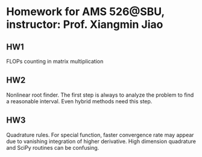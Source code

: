 # Homework for AMS 526@SBU, instructor: Prof. Xiangmin Jiao

## HW1
FLOPs counting in matrix multiplication

## HW2
Nonlinear root finder.
The first step is always to analyze the problem to find a reasonable interval. Even hybrid methods need this step.

## HW3
Quadrature rules.
For special function, faster convergence rate may appear due to vanishing integration of higher derivative. High dimension quadrature and SciPy routines can be confusing.

